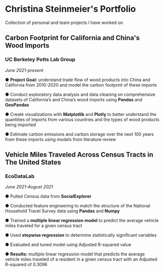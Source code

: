 # Christina Steinmeier's Portfolio
Collection of personal and team projects I have worked on
## Carbon Footprint for California and China's Wood Imports
### UC Berkeley Potts Lab Group
*June 2021-present*

● **Project Goal:** understand trade flow of wood products into China and California from 2010-2020 and model the carbon footprint of these imports

● Conduct exploratory data analysis and data cleaning on comprehensive datasets of California’s and China’s wood imports using **Pandas** and **GeoPandas**

● Create visualizations with **Matplotlib** and **Plotly** to better understand the quantities of imports from various countries and the types of wood products being imported

● Estimate carbon emissions and carbon storage over the next 100 years from these imports using models from literature review

## Vehicle Miles Traveled Across Census Tracts in The United States
### EcoDataLab
*June 2021-August 2021*

● Pulled Census data from **SocialExplorer**

● Conducted feature engineering to match the structure of the National Household Travel Survey data using **Pandas** and **Numpy**

● Trained a **multiple linear regression model** to predict the average vehicle miles traveled for a given census tract

● Used **stepwise regression** to determine statistically significant variables

● Evaluated and tuned model using Adjusted R-squared value 

● **Results:** multiple linear regression model that predicts the average vehicle miles traveled of a resident in a given census tract with an Adjusted R-squared of 0.3096
